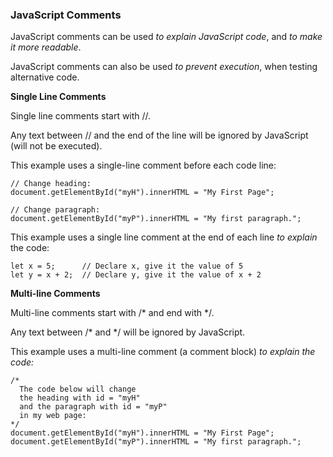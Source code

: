### JavaScript Comments

JavaScript comments can be used _to explain JavaScript code_, and _to make it more readable_.

JavaScript comments can also be used _to prevent execution_, when testing alternative code.

__Single Line Comments__

Single line comments start with //.

Any text between // and the end of the line will be ignored by JavaScript (will not be executed).

This example uses a single-line comment before each code line:

    // Change heading:
    document.getElementById("myH").innerHTML = "My First Page";

    // Change paragraph:
    document.getElementById("myP").innerHTML = "My first paragraph.";

This example uses a single line comment at the end of each line _to explain_ the code:

    let x = 5;      // Declare x, give it the value of 5
    let y = x + 2;  // Declare y, give it the value of x + 2 


__Multi-line Comments__

Multi-line comments start with /* and end with */.

Any text between /* and */ will be ignored by JavaScript.

This example uses a multi-line comment (a comment block) _to explain the code:_

    /*
      The code below will change
      the heading with id = "myH"
      and the paragraph with id = "myP"
      in my web page:
    */
    document.getElementById("myH").innerHTML = "My First Page";
    document.getElementById("myP").innerHTML = "My first paragraph.";